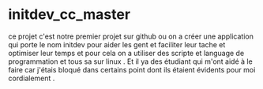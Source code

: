# initdev_cc_master
ce projet c'est notre premier projet sur github ou on a créer une application qui porte le nom initdev pour aider les gent et faciliter leur tache et optimiser leur temps et pour cela on a utiliser des scripte et language de programmation  et tous sa sur linux .
Et il ya des étudiant qui m'ont aidé à le faire car j'étais bloqué dans certains point dont ils étaient évidents pour moi 
cordialement .
